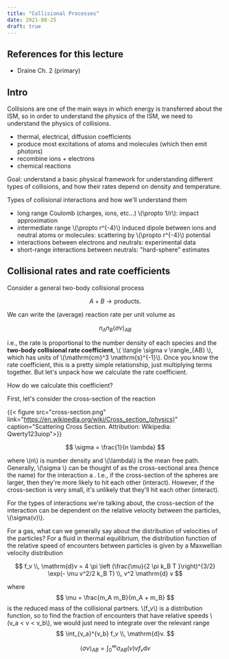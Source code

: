 ```yaml
---
title: "Collisional Processes"
date: 2021-08-25
draft: true
---
```


## References for this lecture

* Draine Ch. 2 (primary)


## Intro

Collisions are one of the main ways in which energy is transferred about the ISM, so in order to understand the physics of the ISM, we need to understand the physics of collisions.

* thermal, electrical, diffusion coefficients
* produce most excitations of atoms and molecules (which then emit photons)
* recombine ions + electrons
* chemical reactions


Goal: understand a basic physical framework for understanding different types of collisions, and how their rates depend on density and temperature.

Types of collisional interactions and how we'll understand them
* long range Coulomb (charges, ions, etc...) \\(\propto 1/r\\): impact approximation
* intermediate range \\(\propto r^{-4}\\) induced dipole between ions and neutral atoms or molecules: scattering by \\(\propto r^{-4}\\) potential
* interactions between electrons and neutrals: experimental data 
* short-range interactions between neutrals: "hard-sphere" estimates

## Collisional rates and rate coefficients

Consider a general two-body collisional process

$$
A + B \rightarrow \mathrm{products}.
$$

We can write the (average) reaction rate per unit volume as 

$$
n_A n_B \langle \sigma v \rangle_{AB}
$$

i.e., the rate is proportional to the number density of each species and the **two-body collisional rate coefficient**, \\( \langle \sigma v \rangle_{AB} \\), which has units of \\(\mathrm{cm}^3 \mathrm{s}^{-1}\\). Once you know the rate coefficient, this is a pretty simple relationship, just multiplying terms together. But let's unpack how we calculate the rate coefficient.

How do we calculate this coefficient?

First, let's consider the cross-section of the reaction

{{< figure src="cross-section.png" link="https://en.wikipedia.org/wiki/Cross_section_(physics)" caption="Scattering Cross Section. Attribution: Wikipedia: Qwerty123uiop">}}

$$
\sigma = \frac{1}{n \lambda}
$$

where \\(n\\) is number density and \\(\lambda\\) is the mean free path. Generally, \\(\sigma \\) can be thought of as the cross-sectional area (hence the name) for the interaction a . I.e., if the cross-section of the spheres are larger, then they're more likely to hit each other (interact). However, if the cross-section is very small, it's unlikely that they'll hit each other (interact).

For the types of interactions we're talking about, the cross-section of the interaction can be dependent on the relative velocity between the particles, \\(\sigma(v)\\).

For a gas, what can we generally say about the distribution of velocities of the particles? For a fluid in thermal equilibrium, the distribution function of the relative speed of encounters between particles is given by a Maxwellian velocity distribution

$$
f_v \\, \mathrm{d}v = 4 \pi \left (\frac{\mu}{2 \pi k_B T }\right)^{3/2} \exp(- \mu v^2/2 k_B T) \\, v^2 \mathrm{d} v
$$

where 
$$
\mu = \frac{m_A m_B}{m_A + m_B}
$$
is the reduced mass of the collisional partners. \\(f_v\\) is a distribution function, so to find the fraction of encounters that have relative speeds \\(v_a < v < v_b\\), we would just need to integrate over the relevant range
$$
\int_{v_a}^{v_b} f_v \\, \mathrm{d}v.
$$

$$
\langle \sigma v \rangle_{AB} = \int_0^\infty \sigma_{AB}(v) v f_v \mathrm{d}v 
$$